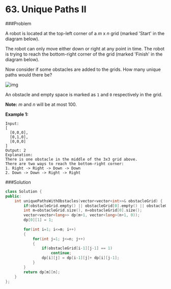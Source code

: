 # 63. Unique Paths II

###Problem

A robot is located at the top-left corner of a *m* x *n* grid (marked 'Start' in the diagram below).

The robot can only move either down or right at any point in time. The robot is trying to reach the bottom-right corner of the grid (marked 'Finish' in the diagram below).

Now consider if some obstacles are added to the grids. How many unique paths would there be?

![img](https://assets.leetcode.com/uploads/2018/10/22/robot_maze.png)

An obstacle and empty space is marked as `1` and `0` respectively in the grid.

**Note:** *m* and *n* will be at most 100.

**Example 1:**

```
Input:
[
  [0,0,0],
  [0,1,0],
  [0,0,0]
]
Output: 2
Explanation:
There is one obstacle in the middle of the 3x3 grid above.
There are two ways to reach the bottom-right corner:
1. Right -> Right -> Down -> Down
2. Down -> Down -> Right -> Right
```

###Solution

```c++
class Solution {
public:
    int uniquePathsWithObstacles(vector<vector<int>>& obstacleGrid) {
        if(obstacleGrid.empty() || obstacleGrid[0].empty() || obstacleGrid[0][0] == 1) return 0;
        int m=obstacleGrid.size(), n=obstacleGrid[0].size();
        vector<vector<long>> dp(m+1, vector<long>(n+1, 0));
        dp[0][1] = 1;
            
        for(int i=1; i<=m; i++)
        {
            for(int j=1; j<=n; j++)
            {
                if(obstacleGrid[i-1][j-1] == 1)
                    continue;
                dp[i][j] = dp[i-1][j]+ dp[i][j-1];
            }
        }
        return dp[m][n];
    }
};
```

